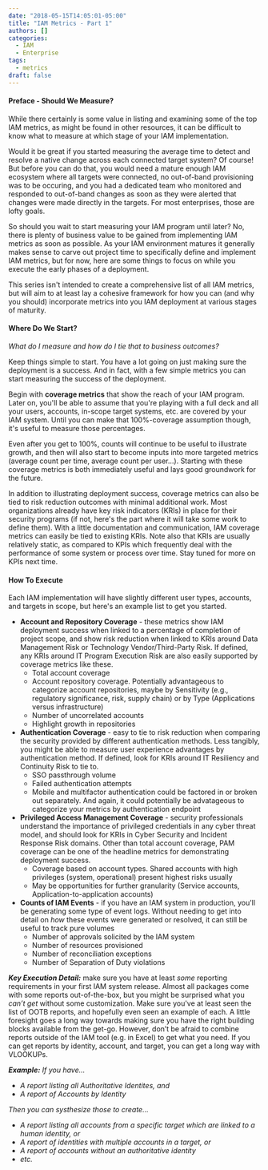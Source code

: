 ```yaml
---
date: "2018-05-15T14:05:01-05:00"
title: "IAM Metrics - Part 1"
authors: []
categories:
  - IAM
  - Enterprise
tags:
  - metrics
draft: false
---
```

#### Preface - Should We Measure?

While there certainly is some value in listing and examining some of the top IAM metrics, as might be found in other resources, it can be difficult to know what to measure at which stage of your IAM implementation. 

Would it be great if you started measuring the average time to detect and resolve a native change across each connected target system? Of course! But before you can do that, you would need a mature enough IAM ecosystem where all targets were connected, no out-of-band provisioning was to be occuring, and you had a dedicated team who monitored and responded to out-of-band changes as soon as they were alerted that changes were made directly in the targets. For most enterprises, those are lofty goals.

So should you wait to start measuring your IAM program until later? No, there is plenty of business value to be gained from implementing IAM metrics as soon as possible. As your IAM environment matures it generally makes sense to carve out project time to specifically define and implement IAM metrics, but for now, here are some things to focus on while you execute the early phases of a deployment.

This series isn't intended to create a comprehensive list of all IAM metrics, but will aim to at least lay a cohesive framework for how you can (and why you should) incorporate metrics into you IAM deployment at various stages of maturity.


#### Where Do We Start?
*What do I measure and how do I tie that to business outcomes?*

Keep things simple to start. You have a lot going on just making sure the deployment is a success. And in fact, with a few simple metrics you can start measuring the success of the deployment.

Begin with **coverage metrics** that show the reach of your IAM program. Later on, you'll be able to assume that you're playing with a full deck and all your users, accounts, in-scope target systems, etc. are covered by your IAM system. Until you can make that 100%-coverage assumption though, it's useful to measure those percentages.

Even after you get to 100%, counts will continue to be useful to illustrate growth, and then will also start to become inputs into more targeted metrics (average count per time, average count per user...). Starting with these coverage metrics is both immediately useful and lays good groundwork for the future.

In addition to illustrating deployment success, coverage metrics can also be tied to risk reduction outcomes with minimal additional work. Most organizations already have key risk indicators (KRIs) in place for their security programs (if not, here's the part where it will take some work to define them). With a little documentation and communication, IAM coverage metrics can easily be tied to existing KRIs. Note also that KRIs are usually relatively static, as compared to KPIs which frequently deal with the performance of some system or process over time. Stay tuned for more on KPIs next time.


#### How To Execute

Each IAM implementation will have slightly different user types, accounts, and targets in scope, but here's an example list to get you started.

* **Account and Repository Coverage** - these metrics show IAM deployment success when linked to a percentage of completion of project scope, and show risk reduction when linked to KRIs around Data Management Risk or Technology Vendor/Third-Party Risk. If defined, any KRIs around IT Program Execution Risk are also easily supported by coverage metrics like these.
  - Total account coverage
  - Account repository coverage. Potentially advantageous to categorize account repositories, maybe by Sensitivity (e.g., regulatory significance, risk, supply chain) or by Type (Applications versus infrastructure)
  - Number of uncorrelated accounts
  - Highlight growth in repositories
* **Authentication Coverage** - easy to tie to risk reduction when comparing the security provided by different authentication methods. Less tangibly, you might be able to measure user experience advantages by authentication method. If defined, look for KRIs around IT Resiliency and Continuity Risk to tie to.
  - SSO passthrough volume
  - Failed authentication attempts
  - Mobile and multifactor authentication could be factored in or broken out separately. And again, it could potentially be advatageous to categorize your metrics by authentication endpoint
* **Privileged Access Management Coverage** - security professionals understand the importance of privileged credentials in any cyber threat model, and should look for KRIs in Cyber Security and Incident Response Risk domains. Other than total account coverage, PAM coverage can be one of the headline metrics for demonstrating deployment success.
  - Coverage based on account types. Shared accounts with high privileges (system, operational) present highest risks usually
  - May be opportunities for further granularity (Service accounts, Application-to-application accounts)
* **Counts of IAM Events** - if you have an IAM system in production, you'll be generating some type of event logs. Without needing to get into detail on *how* these events were generated or resolved, it can still be useful to track pure volumes
  - Number of approvals solicited by the IAM system
  - Number of resources provisioned
  - Number of reconciliation exceptions
  - Number of Separation of Duty violations

***Key Execution Detail:*** make sure you have at least *some* reporting requirements in your first IAM system release. Almost all packages come with some reports out-of-the-box, but you might be surprised what you *can’t get* without some customization. Make sure you've at least seen the list of OOTB reports, and hopefully even seen an example of each. A little foresight goes a long way towards making sure you have the right building blocks available from the get-go. However, don’t be afraid to combine reports outside of the IAM tool (e.g. in Excel) to get what you need. If you can get reports by identity, account, and target, you can get a long way with VLOOKUPs.


***Example:*** *If you have...*

+ *A report listing all Authoritative Identites, and*
+ *A report of Accounts by Identity*

*Then you can systhesize those to create...*

+ *A report listing all accounts from a specific target which are linked to a human identity, or*
+ *A report of identities with multiple accounts in a target, or*
+ *A report of accounts without an authoritative identity*
+ *etc.*
